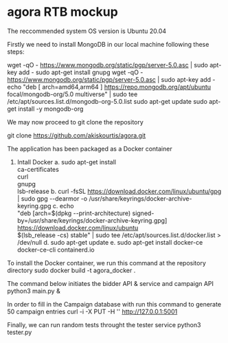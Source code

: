 # agora RTB mockup

The reccommended system OS version is Ubuntu 20.04

Firstly we need to install MongoDB in our local machine following these steps:

wget -qO - https://www.mongodb.org/static/pgp/server-5.0.asc | sudo apt-key add -
sudo apt-get install gnupg
wget -qO - https://www.mongodb.org/static/pgp/server-5.0.asc | sudo apt-key add -
echo "deb [ arch=amd64,arm64 ] https://repo.mongodb.org/apt/ubuntu focal/mongodb-org/5.0 multiverse" | sudo tee /etc/apt/sources.list.d/mongodb-org-5.0.list
sudo apt-get update
sudo apt-get install -y mongodb-org

We may now proceed to git clone the repository

git clone https://github.com/akiskourtis/agora.git

The application has been packaged as a Docker container

1. Intall Docker
a. sudo apt-get install \
    ca-certificates \
    curl \
    gnupg \
    lsb-release
b.   curl -fsSL https://download.docker.com/linux/ubuntu/gpg | sudo gpg --dearmor -o /usr/share/keyrings/docker-archive-keyring.gpg
c. echo \
  "deb [arch=$(dpkg --print-architecture) signed-by=/usr/share/keyrings/docker-archive-keyring.gpg] https://download.docker.com/linux/ubuntu \
  $(lsb_release -cs) stable" | sudo tee /etc/apt/sources.list.d/docker.list > /dev/null
 d. sudo apt-get update
 e. sudo apt-get install docker-ce docker-ce-cli containerd.io

To install the Docker container, we run this command at the repository directory
sudo docker build -t agora_docker .

The command below initiates the bidder API & service and campaign API
python3 main.py &

In order to fill in the Campaign database with run this command to generate 50 campaign entries
curl -i -X PUT -H '' http://127.0.0.1:5001

Finally, we can run random tests throught the tester service
python3 tester.py
